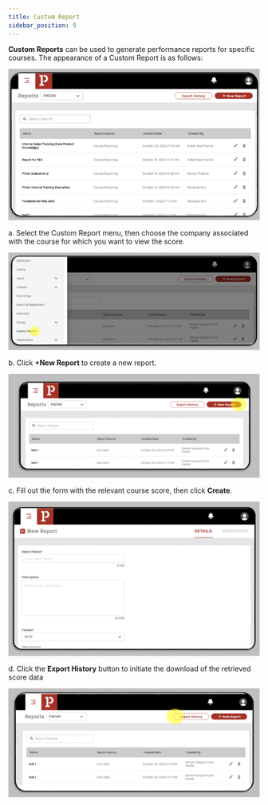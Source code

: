 ```yaml
---
title: Custom Report
sidebar_position: 9
---
```

**Custom Reports** can be used to generate performance reports for specific courses. The appearance of a Custom Report is as follows:

![](/img/enterprise-admin-custom-report-1.png)

a. Select the Custom Report menu, then choose the company associated with the course for which you want to view the score.

![](/img/enterprise-admin-custom-report-2.png)

b. Click **+New Report** to create a new report.

![](/img/enterprise-admin-custom-report-3.png)

c. Fill out the form with the relevant course score, then click **Create**.

![](/img/enterprise-admin-custom-report-4.png)

d. Click the **Export History** button to initiate the download of the retrieved score data

![](/img/enterprise-admin-custom-report-5.png)
